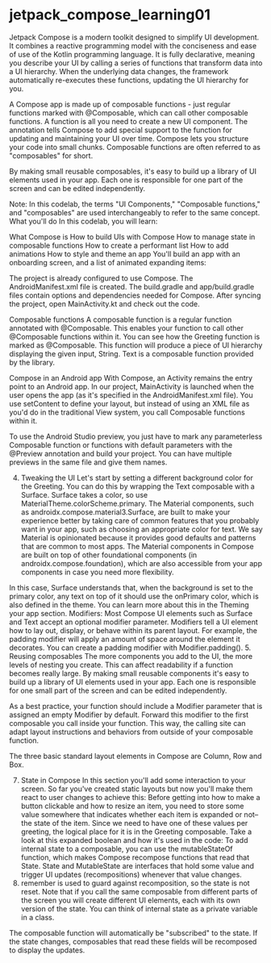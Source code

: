 # jetpack_compose_learning01
Jetpack Compose is a modern toolkit designed to simplify UI development. It combines a reactive programming model with the conciseness and ease of use of the Kotlin programming language. It is fully declarative, meaning you describe your UI by calling a series of functions that transform data into a UI hierarchy. When the underlying data changes, the framework automatically re-executes these functions, updating the UI hierarchy for you.

A Compose app is made up of composable functions - just regular functions marked with @Composable, which can call other composable functions. A function is all you need to create a new UI component. The annotation tells Compose to add special support to the function for updating and maintaining your UI over time. Compose lets you structure your code into small chunks. Composable functions are often referred to as "composables" for short.

By making small reusable composables, it's easy to build up a library of UI elements used in your app. Each one is responsible for one part of the screen and can be edited independently.

Note: In this codelab, the terms "UI Components," "Composable functions," and "composables" are used interchangeably to refer to the same concept.
What you'll do
In this codelab, you will learn:

What Compose is
How to build UIs with Compose
How to manage state in composable functions
How to create a performant list
How to add animations
How to style and theme an app
You'll build an app with an onboarding screen, and a list of animated expanding items:

The project is already configured to use Compose.
The AndroidManifest.xml file is created.
The build.gradle and app/build.gradle files contain options and dependencies needed for Compose.
After syncing the project, open MainActivity.kt and check out the code.

Composable functions
A composable function is a regular function annotated with @Composable. This enables your function to call other @Composable functions within it. You can see how the Greeting function is marked as @Composable. This function will produce a piece of UI hierarchy displaying the given input, String. Text is a composable function provided by the library.

Compose in an Android app
With Compose, an Activity remains the entry point to an Android app. In our project, MainActivity is launched when the user opens the app (as it's specified in the AndroidManifest.xml file). You use setContent to define your layout, but instead of using an XML file as you'd do in the traditional View system, you call Composable functions within it.

To use the Android Studio preview, you just have to mark any parameterless Composable function or functions with default parameters with the @Preview annotation and build your project. You can have multiple previews in the same file and give them names.

4. Tweaking the UI
   Let's start by setting a different background color for the Greeting. You can do this by wrapping the Text composable with a Surface. Surface takes a color, so use MaterialTheme.colorScheme.primary.
   The Material components, such as androidx.compose.material3.Surface, are built to make your experience better by taking care of common features that you probably want in your app, such as choosing an appropriate color for text. We say Material is opinionated because it provides good defaults and patterns that are common to most apps. The Material components in Compose are built on top of other foundational components (in androidx.compose.foundation), which are also accessible from your app components in case you need more flexibility.

In this case, Surface understands that, when the background is set to the primary color, any text on top of it should use the onPrimary color, which is also defined in the theme. You can learn more about this in the Theming your app section.
Modifiers: Most Compose UI elements such as Surface and Text accept an optional modifier parameter. Modifiers tell a UI element how to lay out, display, or behave within its parent layout.
For example, the padding modifier will apply an amount of space around the element it decorates. You can create a padding modifier with Modifier.padding().
5. Reusing composables
The more components you add to the UI, the more levels of nesting you create. This can affect readability if a function becomes really large. By making small reusable components it's easy to build up a library of UI elements used in your app. Each one is responsible for one small part of the screen and can be edited independently.

As a best practice, your function should include a Modifier parameter that is assigned an empty Modifier by default. Forward this modifier to the first composable you call inside your function. This way, the calling site can adapt layout instructions and behaviors from outside of your composable function.

The three basic standard layout elements in Compose are Column, Row and Box.

7. State in Compose
   In this section you'll add some interaction to your screen. So far you've created static layouts but now you'll make them react to user changes to achieve this:
   Before getting into how to make a button clickable and how to resize an item, you need to store some value somewhere that indicates whether each item is expanded or not–the state of the item. Since we need to have one of these values per greeting, the logical place for it is in the Greeting composable. Take a look at this expanded boolean and how it's used in the code:
   To add internal state to a composable, you can use the mutableStateOf function, which makes Compose recompose functions that read that State. 
State and MutableState are interfaces that hold some value and trigger UI updates (recompositions) whenever that value changes.
8. remember is used to guard against recomposition, so the state is not reset.
   Note that if you call the same composable from different parts of the screen you will create different UI elements, each with its own version of the state. You can think of internal state as a private variable in a class.

The composable function will automatically be "subscribed" to the state. If the state changes, composables that read these fields will be recomposed to display the updates.
